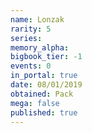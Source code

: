 ```yaml
---
name: Lonzak
rarity: 5
series:
memory_alpha:
bigbook_tier: -1
events: 0
in_portal: true
date: 08/01/2019
obtained: Pack
mega: false
published: true
---
```



